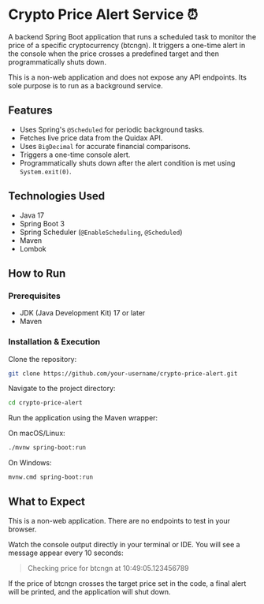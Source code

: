 # Crypto Price Alert Service ⏰

A backend Spring Boot application that runs a scheduled task to monitor the price of a specific cryptocurrency (btcngn). It triggers a one-time alert in the console when the price crosses a predefined target and then programmatically shuts down.

This is a non-web application and does not expose any API endpoints. Its sole purpose is to run as a background service.

## Features
- Uses Spring's `@Scheduled` for periodic background tasks.
- Fetches live price data from the Quidax API.
- Uses `BigDecimal` for accurate financial comparisons.
- Triggers a one-time console alert.
- Programmatically shuts down after the alert condition is met using `System.exit(0)`.

## Technologies Used
- Java 17
- Spring Boot 3
- Spring Scheduler (`@EnableScheduling`, `@Scheduled`)
- Maven
- Lombok

## How to Run

### Prerequisites
- JDK (Java Development Kit) 17 or later
- Maven

### Installation & Execution
Clone the repository:

```bash
git clone https://github.com/your-username/crypto-price-alert.git
```

Navigate to the project directory:

```bash
cd crypto-price-alert
```

Run the application using the Maven wrapper:

On macOS/Linux:

```bash
./mvnw spring-boot:run
```

On Windows:

```bash
mvnw.cmd spring-boot:run
```

## What to Expect
This is a non-web application. There are no endpoints to test in your browser.

Watch the console output directly in your terminal or IDE. You will see a message appear every 10 seconds:

> Checking price for btcngn at 10:49:05.123456789

If the price of btcngn crosses the target price set in the code, a final alert will be printed, and the application will shut down.